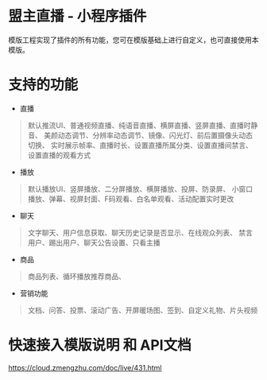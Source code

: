 # 盟主直播 - 小程序插件
模版工程实现了插件的所有功能，您可在模版基础上进行自定义，也可直接使用本模版。

# 支持的功能

* 直播
> 默认推流UI、普通视频直播、纯语音直播、横屏直播、竖屏直播、直播时静音、
美颜动态调节、分辨率动态调节、镜像、闪光灯、前后置摄像头动态切换、
实时展示帧率、直播时长、设置直播所属分类、设置直播间禁言、设置直播的观看方式

* 播放
> 默认播放UI、竖屏播放、二分屏播放、横屏播放、投屏、防录屏、
小窗口播放、弹幕、视屏封面、F码观看、白名单观看、活动配置实时更改

* 聊天
> 文字聊天、用户信息获取、聊天历史记录是否显示、在线观众列表、
禁言用户、踢出用户、聊天公告设置、只看主播

* 商品
> 商品列表、循环播放推荐商品、

* 营销功能
> 文档、问答、投票、滚动广告、开屏暖场图、签到、自定义礼物、片头视频

# 快速接入模版说明 和 API文档
https://cloud.zmengzhu.com/doc/live/431.html
